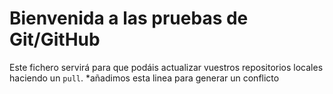# Bienvenida a las pruebas de Git/GitHub

Este fichero servirá para que podáis actualizar vuestros repositorios locales haciendo un `pull`.
*añadimos esta linea para generar un conflicto
